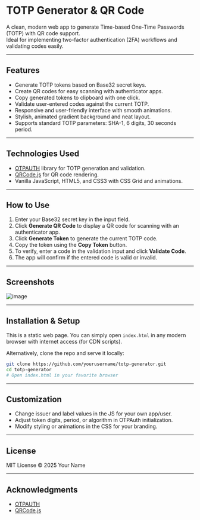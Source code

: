 # TOTP Generator & QR Code

A clean, modern web app to generate Time-based One-Time Passwords (TOTP) with QR code support.  
Ideal for implementing two-factor authentication (2FA) workflows and validating codes easily.

---

## Features

- Generate TOTP tokens based on Base32 secret keys.
- Create QR codes for easy scanning with authenticator apps.
- Copy generated tokens to clipboard with one click.
- Validate user-entered codes against the current TOTP.
- Responsive and user-friendly interface with smooth animations.
- Stylish, animated gradient background and neat layout.
- Supports standard TOTP parameters: SHA-1, 6 digits, 30 seconds period.

---

## Technologies Used

- [OTPAUTH](https://github.com/hectorm/otpauth) library for TOTP generation and validation.
- [QRCode.js](https://github.com/soldair/node-qrcode) for QR code rendering.
- Vanilla JavaScript, HTML5, and CSS3 with CSS Grid and animations.

---

## How to Use

1. Enter your Base32 secret key in the input field.
2. Click **Generate QR Code** to display a QR code for scanning with an authenticator app.
3. Click **Generate Token** to generate the current TOTP code.
4. Copy the token using the **Copy Token** button.
5. To verify, enter a code in the validation input and click **Validate Code**.
6. The app will confirm if the entered code is valid or invalid.

---

## Screenshots

![image](https://github.com/user-attachments/assets/a772750f-173b-4ea1-8aed-4f4195435a6e)

---

## Installation & Setup

This is a static web page. You can simply open `index.html` in any modern browser with internet access (for CDN scripts).

Alternatively, clone the repo and serve it locally:

```bash
git clone https://github.com/yourusername/totp-generator.git
cd totp-generator
# Open index.html in your favorite browser
````

---

## Customization

* Change issuer and label values in the JS for your own app/user.
* Adjust token digits, period, or algorithm in OTPAuth initialization.
* Modify styling or animations in the CSS for your branding.

---

## License

MIT License © 2025 Your Name

---

## Acknowledgments

* [OTPAUTH](https://github.com/hectorm/otpauth)
* [QRCode.js](https://github.com/soldair/node-qrcode)
